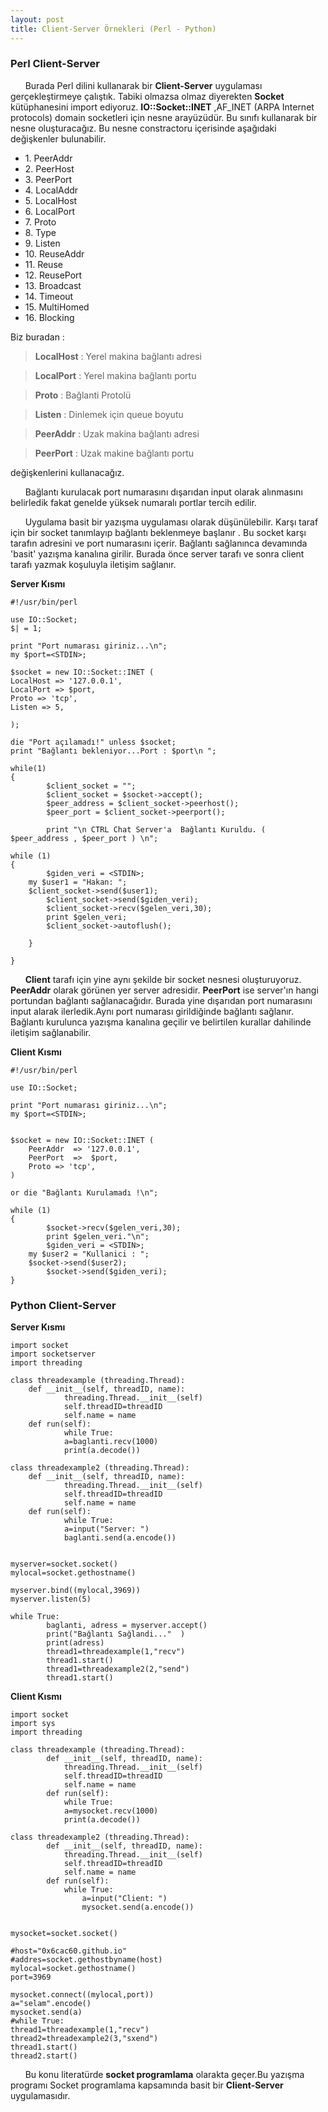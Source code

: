 ```yaml
---
layout: post
title: Client-Server Örnekleri (Perl - Python)
---
```


<h3>Perl Client-Server</h3>

&nbsp;&nbsp;&nbsp;&nbsp;&nbsp;&nbsp;Burada Perl dilini kullanarak bir <strong>Client-Server</strong> uygulaması gerçekleştirmeye çalıştık. 
Tabiki olmazsa olmaz diyerekten <strong>Socket</strong> kütüphanesini import ediyoruz. 
<strong>IO::Socket::INET</strong> ,AF_INET (ARPA Internet protocols) domain socketleri için nesne arayüzüdür.
Bu sınıfı kullanarak bir nesne oluşturacağız. Bu nesne constractoru içerisinde aşağıdaki
değişkenler bulunabilir.

<ul>
<li>1. PeerAddr </li>
<li>2. PeerHost </li>
<li>3. PeerPort </li>
<li>4. LocalAddr </li>
<li>5. LocalHost </li>
<li>6. LocalPort </li>
<li>7. Proto </li>
<li>8. Type </li>
<li>9. Listen </li>
<li>10. ReuseAddr </li>
<li>11. Reuse </li>
<li>12. ReusePort </li>
<li>13. Broadcast </li>
<li>14. Timeout </li>
<li>15. MultiHomed </li>
<li>16. Blocking </li>
</ul>


Biz buradan :

><strong>LocalHost</strong> : Yerel makina bağlantı adresi

><strong>LocalPort</strong> : Yerel makina bağlantı portu

><strong>Proto</strong>     : Bağlanti Protolü 

><strong>Listen</strong>   :	Dinlemek için queue boyutu

><strong>PeerAddr</strong>  : Uzak makina bağlantı adresi

><strong>PeerPort</strong>  : Uzak makine bağlantı portu

değişkenlerini kullanacağız.

&nbsp;&nbsp;&nbsp;&nbsp;&nbsp;&nbsp;Bağlantı kurulacak port numarasını dışarıdan input olarak alınmasını belirledik fakat 
genelde yüksek numaralı portlar tercih edilir.

&nbsp;&nbsp;&nbsp;&nbsp;&nbsp;&nbsp;Uygulama basit bir yazışma uygulaması olarak düşünülebilir. Karşı taraf için bir socket
tanımlayıp  bağlantı beklenmeye başlanır . Bu socket karşı tarafın adresini ve port numarasını 
içerir. Bağlantı sağlanınca devamında 'basit' yazışma kanalına girilir. Burada önce server 
tarafı ve sonra client tarafı yazmak koşuluyla iletişim sağlanır.

<strong>Server Kısmı</strong>

	#!/usr/bin/perl

	use IO::Socket;
	$| = 1;

	print "Port numarası giriniz...\n";
	my $port=<STDIN>;

	$socket = new IO::Socket::INET (
	LocalHost => '127.0.0.1',
	LocalPort => $port,
	Proto => 'tcp',
	Listen => 5,
    
	);

	die "Port açılamadı!" unless $socket;
	print "Bağlantı bekleniyor...Port : $port\n ";

	while(1)
	{
        	$client_socket = "";
        	$client_socket = $socket->accept();
        	$peer_address = $client_socket->peerhost();
        	$peer_port = $client_socket->peerport();

        	print "\n CTRL Chat Server'a  Bağlantı Kuruldu. ( $peer_address , $peer_port ) \n";
        	
	while (1)
	{
        	$giden_veri = <STDIN>;
		my $user1 = "Hakan: ";
		$client_socket->send($user1);
        	$client_socket->send($giden_veri);
        	$client_socket->recv($gelen_veri,30);
        	print $gelen_veri;
        	$client_socket->autoflush(); 

        }

	}


&nbsp;&nbsp;&nbsp;&nbsp;&nbsp;&nbsp;<strong>Client</strong> tarafı için yine aynı şekilde bir socket nesnesi oluşturuyoruz. <strong>PeerAddr</strong> olarak görünen yer
server adresidir. <strong>PeerPort</strong> ise server'ın hangi portundan bağlantı sağlanacağıdır. Burada yine
dışarıdan port numarasını input alarak ilerledik.Aynı port numarası girildiğinde 
bağlantı sağlanır. Bağlantı kurulunca yazışma kanalına geçilir ve belirtilen 
kurallar dahilinde  iletişim sağlanabilir.

<strong>Client Kısmı</strong>

	#!/usr/bin/perl

	use IO::Socket;

	print "Port numarası giriniz...\n";
	my $port=<STDIN>;


	$socket = new IO::Socket::INET (
    	PeerAddr  => '127.0.0.1',
    	PeerPort  =>  $port,
    	Proto => 'tcp',
	)

	or die "Bağlantı Kurulamadı !\n";

	while (1)
	{
        	$socket->recv($gelen_veri,30);
        	print $gelen_veri."\n";
        	$giden_veri = <STDIN>;
		my $user2 = "Kullanici : ";
		$socket->send($user2);
        	$socket->send($giden_veri);
	}


<h3>Python Client-Server</h3>

<strong>Server Kısmı</strong>


	import socket
	import socketserver
	import threading 

	class threadexample (threading.Thread): 
   		def __init__(self, threadID, name):
       			threading.Thread.__init__(self)
       			self.threadID=threadID
       			self.name = name
   		def run(self):
       			while True:
         		a=baglanti.recv(1000)
         		print(a.decode())
       
	class threadexample2 (threading.Thread):
   		def __init__(self, threadID, name):        
        		threading.Thread.__init__(self)
        		self.threadID=threadID
        		self.name = name
   		def run(self): 
       			while True:
           		a=input("Server: ") 
           		baglanti.send(a.encode())


	myserver=socket.socket()
	mylocal=socket.gethostname()

	myserver.bind((mylocal,3969))
	myserver.listen(5)

	while True:
    		baglanti, adress = myserver.accept()
    		print("Bağlantı Sağlandi..."  )
    		print(adress)
    		thread1=threadexample(1,"recv")
    		thread1.start()
    		thread1=threadexample2(2,"send")
    		thread1.start()



<strong>Client Kısmı</strong>

	import socket
	import sys
	import threading

	class threadexample (threading.Thread):
    		def __init__(self, threadID, name):        
        		threading.Thread.__init__(self)
        		self.threadID=threadID
        		self.name = name
    		def run(self):
        		while True:
          		a=mysocket.recv(1000)
          		print(a.decode())
        
	class threadexample2 (threading.Thread):
    		def __init__(self, threadID, name):    
         		threading.Thread.__init__(self)
         		self.threadID=threadID
         		self.name = name
    		def run(self):        
        		while True:
            		a=input("Client: ")
            		mysocket.send(a.encode())


	mysocket=socket.socket()

	#host="0x6cac60.github.io"
	#addres=socket.gethostbyname(host)
	mylocal=socket.gethostname()
	port=3969

	mysocket.connect((mylocal,port))
	a="selam".encode()
	mysocket.send(a)
	#while True: 
	thread1=threadexample(1,"recv")
	thread2=threadexample2(3,"sxend")
	thread1.start()
	thread2.start()





&nbsp;&nbsp;&nbsp;&nbsp;&nbsp;&nbsp;Bu konu literatürde <strong>socket programlama</strong> olarakta geçer.Bu yazışma programı Socket programlama 
kapsamında basit bir <strong>Client-Server</strong> uygulamasıdır. 










